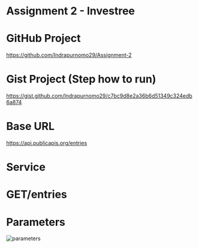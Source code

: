 # Assignment 2 - Investree

# GitHub Project
https://github.com/Indrapurnomo29/Assignment-2

# Gist Project (Step how to run)
https://gist.github.com/Indrapurnomo29/c7bc9d8e2a36b6d51349c324edb6a874

# Base URL
https://api.publicapis.org/entries

# Service
# GET/entries
# Parameters
![parameters](https://user-images.githubusercontent.com/65549993/187020954-693cd1ef-fc4b-4f33-b9c8-6a645fb12d59.jpg)

